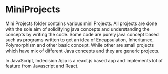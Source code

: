 # MiniProjects

Mini Projects folder contains various mini Projects. All projects are done with the sole aim of solidifying java concepts and understanding the concepts by writing the code. Some code are purely java concept based such as programs written to get an idea of 
Encapsulation, Inheritance, Polymorphism and other basic concept. While other are small projects which have mix of different Java concepts and they are generic projects.

In JavaScript, Indecision App is a react.js based app and implements lot of feature from Javascript and React. 
